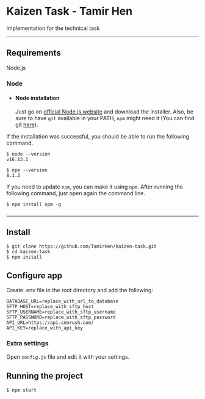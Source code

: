 # Kaizen Task - Tamir Hen

Implementation for the technical task 

---
## Requirements

Node.js

### Node
- #### Node installation

  Just go on [official Node.js website](https://nodejs.org/) and download the installer.
  Also, be sure to have `git` available in your PATH, `npm` might need it (You can find git [here](https://git-scm.com/)).

If the installation was successful, you should be able to run the following command.

    $ node --version
    v16.13.1

    $ npm --version
    8.1.2

If you need to update `npm`, you can make it using `npm`. After running the following command, just open again the command line.

    $ npm install npm -g

###

---

## Install

    $ git clone https://github.com/TamirHen/kaizen-task.git
    $ cd kaizen-task
    $ npm install

## Configure app

Create .env file in the root directory and add the following:

    DATABASE_URL=replace_with_url_to_database
    SFTP_HOST=replace_with_sftp_host
    SFTP_USERNAME=replace_with_sftp_username
    SFTP_PASSWORD=replace_with_sftp_password
    API_URL=https://api.semrush.com/
    API_KEY=replace_with_api_key


### Extra settings
Open `config.js` file and edit it with your settings.

## Running the project

    $ npm start
